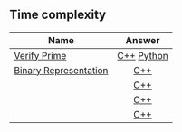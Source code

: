 ## Time complexity
|    Name  |Answer |
|----------|:----------------:|
|[Verify Prime](https://www.interviewbit.com/problems/verify-prime/) |[C++](verify-prime.cpp) [Python](verify-prime.py)|
|[Binary Representation](https://www.interviewbit.com/problems/binary-representation/) |[C++](binary-representation.cpp)|
|[ ]( ) |[C++](.cpp)|
|[ ]( ) |[C++](.cpp)|
|[ ]( ) |[C++](.cpp)|
